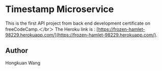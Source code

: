 # Timestamp Microservice

This is the first API project from back end development certificate on freeCodeCamp.＜/br＞
The Heroku link is : [https://frozen-hamlet-98229.herokuapp.com/](https://frozen-hamlet-98229.herokuapp.com/).

## Author

Hongkuan Wang
